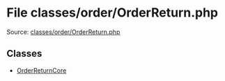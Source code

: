 File classes/order/OrderReturn.php
=========

Source: [classes/order/OrderReturn.php](https://github.com/PrestaShop/PrestaShop/blob/1.5.3.0/classes/order/OrderReturn.php)


Classes
-------

* [OrderReturnCore](class.OrderReturnCore.md)

